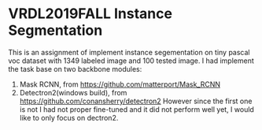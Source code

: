# VRDL2019FALL Instance Segmentation
This is an assignment of implement instance segementation on tiny pascal voc dataset with 1349 labeled image and 100 tested image.
I had implement the task base on two backbone modules:
1. Mask RCNN, from https://github.com/matterport/Mask_RCNN
2. Detectron2(windows build), from https://github.com/conansherry/detectron2
However since the first one is not I had not proper fine-tuned and it did not perform well yet, I would like to only focus on dectron2.

